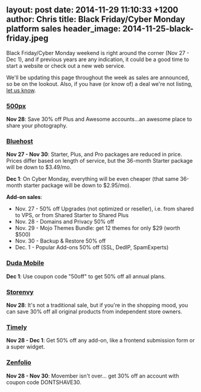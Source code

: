 layout: post
date: 2014-11-29 11:10:33 +1200
author: Chris
title: Black Friday/Cyber Monday platform sales
header_image: 2014-11-25-black-friday.jpeg
----

<!-- excerpt -->

Black Friday/Cyber Monday weekend is right around the corner (Nov 27 - Dec 1), and if previous years are any indication, it could be a good time to start a website or check out a new web service.

We'll be updating this page throughout the week as sales are announced, so be on the lookout. Also, if you have (or know of) a deal we're not listing, [let us know](https://twitter.com/iwantmyname). 

<!-- /excerpt -->

### [500px](https://500px.com/upgrade?utm_source=500px&utm_medium=social&utm_campaign=bfsale2014)

**Nov 28**: Save 30% off Plus and Awesome accounts...an awesome place to share your photography. 

### [Bluehost](https://www.bluehost.com/track/iwantmyname/)

**Nov 27 - Nov 30**: Starter, Plus, and Pro packages are reduced in price. Prices differ based on length of service, but the 36-month Starter package will be down to $3.49/mo. 

**Dec 1**: On Cyber Monday, everything will be even cheaper (that same 36-month starter package will be down to $2.95/mo).

**Add-on sales**: 

+ Nov. 27 - 50% off Upgrades (not optimized or reseller), i.e. from shared to VPS, or from Shared Starter to Shared Plus
+ Nov. 28 - Domains and Privacy 50% off
+ Nov. 29 - Mojo Themes Bundle: get 12 themes for only $29 (worth $500)
+ Nov. 30 - Backup & Restore 50% off
+ Dec. 1 - Popular Add-ons 50% off (SSL, DedIP, SpamExperts)

### [Duda Mobile](http://www.dudamobile.com)

**Dec 1**: Use coupon code "50off" to get 50% off all annual plans.

### [Storenvy](http://archived.link/http://www.storenvy.com/sales/the-biggest-small-business-sale-ever/)

**Nov 28**: It's not a traditional sale, but if you're in the shopping mood, you can save 30% off all original products from independent store owners.

### [Timely](http://us5.campaign-archive1.com/?u=b42a75cb682a30ae9da5c1a7a&id=24a38b784b)

**Nov 28 - Dec 1**: Get 50% off any add-on, like a frontend submission form or a super widget.

### [Zenfolio](http://www.zenfolio.com)

**Nov 28 - Nov 30**: Movember isn't over... get 30% off an account with coupon code DONTSHAVE30.
